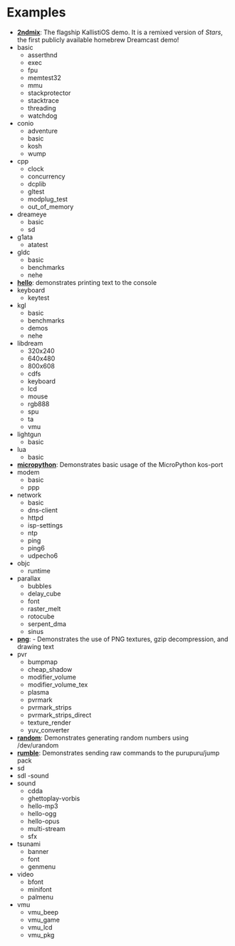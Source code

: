 # Examples

- [**2ndmix**](../examples/dreamcast/2ndmix/): The flagship KallistiOS demo. It is a remixed version of _Stars_, the first publicly available homebrew Dreamcast demo!
- basic
  - asserthnd
  - exec
  - fpu
  - memtest32
  - mmu
  - stackprotector
  - stacktrace
  - threading
  - watchdog
- conio
  - adventure
  - basic
  - kosh
  - wump
- cpp
  - clock
  - concurrency
  - dcplib
  - gltest
  - modplug_test
  - out_of_memory
- dreameye
  - basic
  - sd
- g1ata
  - atatest
- gldc
  - basic
  - benchmarks
  - nehe
- [**hello**](../examples/dreamcast/hello/): demonstrates printing text to the console
- keyboard
  - keytest
- kgl
  - basic
  - benchmarks
  - demos
  - nehe
- libdream
  - 320x240
  - 640x480
  - 800x608
  - cdfs
  - keyboard
  - lcd
  - mouse
  - rgb888
  - spu
  - ta
  - vmu
- lightgun
  - basic
- lua
  - basic
- [**micropython**](../examples/dreamcast/micropython): Demonstrates basic usage of the MicroPython kos-port
- modem
  - basic
  - ppp
- network
  - basic
  - dns-client
  - httpd
  - isp-settings
  - ntp
  - ping
  - ping6
  - udpecho6
- objc
  - runtime
- parallax
  - bubbles
  - delay_cube
  - font
  - raster_melt
  - rotocube
  - serpent_dma
  - sinus
- [**png**](../examples/dreamcast/png): - Demonstrates the use of PNG textures, gzip decompression, and drawing text
- pvr
  - bumpmap
  - cheap_shadow
  - modifier_volume
  - modifier_volume_tex
  - plasma
  - pvrmark
  - pvrmark_strips
  - pvrmark_strips_direct
  - texture_render
  - yuv_converter
- [**random**](../examples/dreamcast/random): Demonstrates generating random numbers using /dev/urandom
- [**rumble**](../examples/dreamcast/rumble): Demonstrates sending raw commands to the purupuru/jump pack
- sd
- sdl
  -sound
- sound
  - cdda
  - ghettoplay-vorbis
  - hello-mp3
  - hello-ogg
  - hello-opus
  - multi-stream
  - sfx
- tsunami
  - banner
  - font
  - genmenu
- video
  - bfont
  - minifont
  - palmenu
- vmu
  - vmu_beep
  - vmu_game
  - vmu_lcd
  - vmu_pkg
